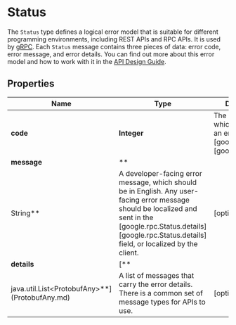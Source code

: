 # Status

The `Status` type defines a logical error model that is suitable for different programming environments, including REST APIs and RPC APIs. It is used
by [gRPC](https://github.com/grpc). Each `Status` message contains three pieces of data: error code, error message, and error details. You can find out more about this error model
and how to work with it in the [API Design Guide](https://cloud.google.com/apis/design/errors).

## Properties

Name | Type | Description | Notes
------------ | ------------- | ------------- | -------------
**code** | **Integer** | The status code, which should be an enum value of [google.rpc.Code][google.rpc.Code]. |  [optional]
**message** | **
String** | A developer-facing error message, which should be in English. Any user-facing error message should be localized and sent in the [google.rpc.Status.details][google.rpc.Status.details] field, or localized by the client. |  [optional]
**details** | [**
java.util.List&lt;ProtobufAny&gt;**](ProtobufAny.md) | A list of messages that carry the error details. There is a common set of message types for APIs to use. |  [optional]




